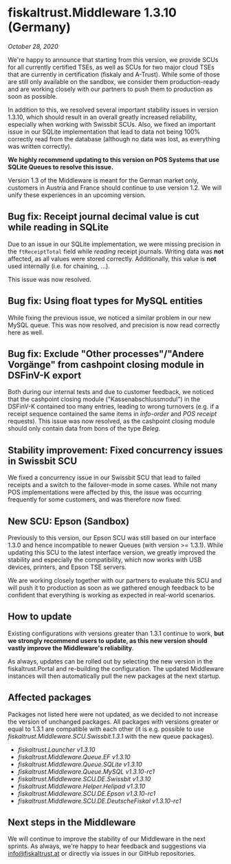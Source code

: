 # fiskaltrust.Middleware 1.3.10 (Germany)
_October 28, 2020_

We're happy to announce that starting from this version, we provide SCUs for all currently certified TSEs, as well as SCUs for two major cloud TSEs that are currently in certification (fiskaly and A-Trust). While some of those are still only available on the sandbox, we consider them production-ready and are working closely with our partners to push them to production as soon as possible.

In addition to this, we resolved several important stability issues in version 1.3.10, which should result in an overall greatly increased reliability, especially when working with Swissbit SCUs. Also, we fixed an important issue in our SQLite implementation that lead to data not being 100% correctly read from the database (although no data was lost, as everything was written correctly).

**We highly recommend updating to this version on POS Systems that use SQLite Queues to resolve this issue.**

<div class="alert alert-warning" role="alert" style="border-radius: 0">Version 1.3 of the Middleware is meant for the German market only, customers in Austria and France should continue to use version 1.2. We will unify these experiences in an upcoming version.</div>

## Bug fix: Receipt journal decimal value is cut while reading in SQLite
Due to an issue in our SQLite implementation, we were missing precision in the `ftReceiptTotal` field while _reading_ receipt journals. Writing data was **not** affected, as all values were stored correctly. Additionally, this value is **not** used internally (i.e. for chaining, ...).

This issue was now resolved.

## Bug fix: Using float types for MySQL entities
While fixing the previous issue, we noticed a similar problem in our new MySQL queue. This was now resolved, and precision is now read correctly here as well.

## Bug fix: Exclude "Other processes"/"Andere Vorgänge" from cashpoint closing module in DSFinV-K export
Both during our internal tests and due to customer feedback, we noticed that the cashpoint closing module ("Kassenabschlussmodul") in the DSFinV-K contained too many entries, leading to wrong turnovers (e.g. if a receipt sequence contained the same items in _info-order_ and _POS receipt_ requests). This issue was now resolved, as the cashpoint closing module should only contain data from bons of the type _Beleg_.

## Stability improvement: Fixed concurrency issues in Swissbit SCU
We fixed a concurrency issue in our Swissbit SCU that lead to failed receipts and a switch to the failover-mode in some cases. While not many POS implementations were affected by this, the issue was occurring frequently for some customers, and was therefore now fixed.

## New SCU: Epson (Sandbox)
Previously to this version, our Epson SCU was still based on our interface 1.3.0 and hence incompatible to newer Queues (with version >= 1.3.1). While updating this SCU to the latest interface version, we greatly improved the stability and especially the compatibility, which now works with USB devices, printers, and Epson TSE servers.

We are working closely together with our partners to evaluate this SCU and will push it to production as soon as we gathered enough feedback to be confident that everything is working as expected in real-world scenarios.

## How to update
Existing configurations with versions greater than 1.3.1 continue to work, **but we strongly recommend users to update, as this new version should vastly improve the Middleware's reliability**.

As always, updates can be rolled out by selecting the new version in the fiskaltrust.Portal and re-building the configuration. The updated Middleware instances will then automatically pull the new packages at the next startup.

## Affected packages
Packages not listed here were not updated, as we decided to not increase the version of unchanged packages. All packages with versions greater or equal to 1.3.1 are compatible with each other (it is e.g. possible to use _fiskaltrust.Middleware.SCU.Swissbit.1.3.1_ with the new queue packages).

- _fiskaltrust.Launcher v1.3.10_
- _fiskaltrust.Middleware.Queue.EF v1.3.10_
- _fiskaltrust.Middleware.Queue.SQLite v1.3.10_
- _fiskaltrust.Middleware.Queue.MySQL v1.3.10-rc1_
- _fiskaltrust.Middleware.SCU.DE.Swissbit v1.3.10_
- _fiskaltrust.Middleware.Helper.Helipad v1.3.10_
- _fiskaltrust.Middleware.SCU.DE.Epson v1.3.10-rc1_
- _fiskaltrust.Middleware.SCU.DE.DeutscheFiskal v1.3.10-rc1_

## Next steps in the Middleware
We will continue to improve the stability of our Middleware in the next sprints. As always, we're happy to hear feedback and suggestions via [info@fiskaltrust.at](mailto:info@fiskaltrust.at) or directly via issues in our GitHub repositories.
